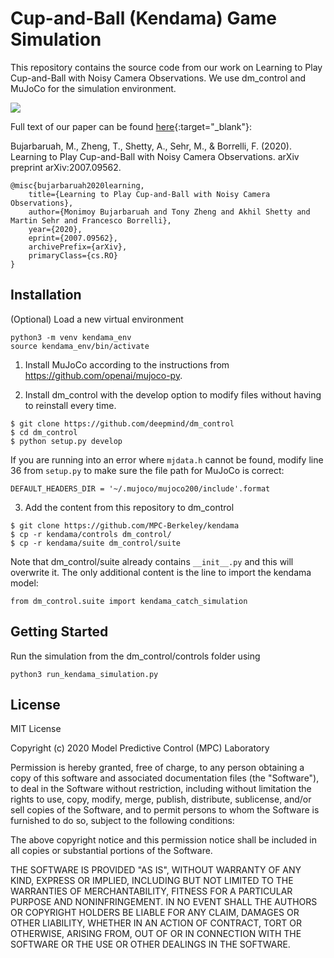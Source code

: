 # Cup-and-Ball (Kendama) Game Simulation

This repository contains the source code from our work on Learning to Play Cup-and-Ball with Noisy Camera Observations. We use dm_control and MuJoCo for the simulation environment. 

![](https://media2.giphy.com/media/WsvZkkNLGjUdpBAKux/giphy.gif)

Full text of our paper can be found [here](https://arxiv.org/abs/2007.09562){:target="_blank"}:

Bujarbaruah, M., Zheng, T., Shetty, A., Sehr, M., & Borrelli, F. (2020). Learning to Play Cup-and-Ball with Noisy Camera Observations. arXiv preprint arXiv:2007.09562.

```
@misc{bujarbaruah2020learning,
    title={Learning to Play Cup-and-Ball with Noisy Camera Observations},
    author={Monimoy Bujarbaruah and Tony Zheng and Akhil Shetty and Martin Sehr and Francesco Borrelli},
    year={2020},
    eprint={2007.09562},
    archivePrefix={arXiv},
    primaryClass={cs.RO}
}
```
## Installation
(Optional) Load a new virtual environment
```
python3 -m venv kendama_env
source kendama_env/bin/activate
```

1) Install MuJoCo according to the instructions from https://github.com/openai/mujoco-py.

2) Install dm_control with the develop option to modify files without having to reinstall every time.
```
$ git clone https://github.com/deepmind/dm_control
$ cd dm_control
$ python setup.py develop
```

If you are running into an error where `mjdata.h` cannot be found, modify line 36 from `setup.py` to make sure the file path for MuJoCo is correct:
```
DEFAULT_HEADERS_DIR = '~/.mujoco/mujoco200/include'.format
```

3) Add the content from this repository to dm_control
```
$ git clone https://github.com/MPC-Berkeley/kendama
$ cp -r kendama/controls dm_control/
$ cp -r kendama/suite dm_control/suite
```
Note that dm_control/suite already contains `__init__.py` and this will overwrite it. The only additional content is the line to import the kendama model:
```
from dm_control.suite import kendama_catch_simulation
```

## Getting Started

Run the simulation from the dm_control/controls folder using
```
python3 run_kendama_simulation.py
```

## License
MIT License

Copyright (c) 2020 Model Predictive Control (MPC) Laboratory

Permission is hereby granted, free of charge, to any person obtaining a copy
of this software and associated documentation files (the "Software"), to deal
in the Software without restriction, including without limitation the rights
to use, copy, modify, merge, publish, distribute, sublicense, and/or sell
copies of the Software, and to permit persons to whom the Software is
furnished to do so, subject to the following conditions:

The above copyright notice and this permission notice shall be included in all
copies or substantial portions of the Software.

THE SOFTWARE IS PROVIDED "AS IS", WITHOUT WARRANTY OF ANY KIND, EXPRESS OR
IMPLIED, INCLUDING BUT NOT LIMITED TO THE WARRANTIES OF MERCHANTABILITY,
FITNESS FOR A PARTICULAR PURPOSE AND NONINFRINGEMENT. IN NO EVENT SHALL THE
AUTHORS OR COPYRIGHT HOLDERS BE LIABLE FOR ANY CLAIM, DAMAGES OR OTHER
LIABILITY, WHETHER IN AN ACTION OF CONTRACT, TORT OR OTHERWISE, ARISING FROM,
OUT OF OR IN CONNECTION WITH THE SOFTWARE OR THE USE OR OTHER DEALINGS IN THE
SOFTWARE.
